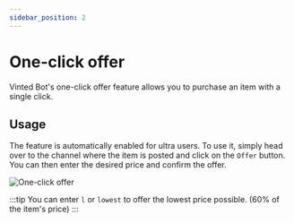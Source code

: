 ```yaml
---
sidebar_position: 2
---
```


# One-click offer

Vinted Bot's one-click offer feature allows you to purchase an item with a single click.

## Usage

The feature is automatically enabled for ultra users. To use it, simply head over to the channel where the item is posted and click on the `Offer` button.
You can then enter the desired price and confirm the offer.

![One-click offer](/img/one-click-offer.png)

:::tip
You can enter `l` or `lowest` to offer the lowest price possible. (60% of the item's price)
:::